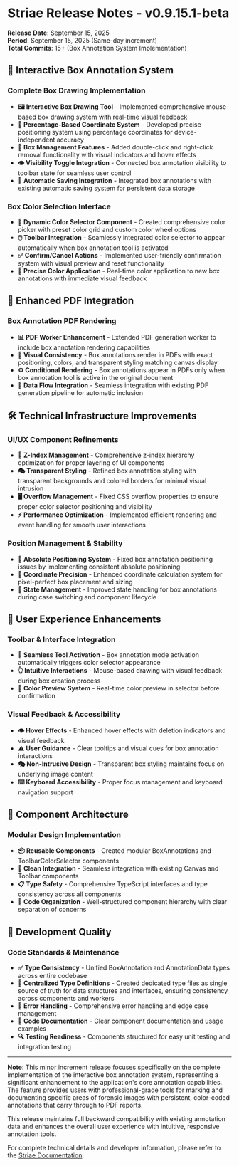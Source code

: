 # Striae Release Notes - v0.9.15.1-beta

**Release Date**: September 15, 2025  
**Period**: September 15, 2025 (Same-day increment)  
**Total Commits**: 15+ (Box Annotation System Implementation)

## 🎨 Interactive Box Annotation System

### Complete Box Drawing Implementation

- **🖼️ Interactive Box Drawing Tool** - Implemented comprehensive mouse-based box drawing system with real-time visual feedback
- **📐 Percentage-Based Coordinate System** - Developed precise positioning system using percentage coordinates for device-independent accuracy
- **🔧 Box Management Features** - Added double-click and right-click removal functionality with visual indicators and hover effects
- **👁️ Visibility Toggle Integration** - Connected box annotation visibility to toolbar state for seamless user control
- **💾 Automatic Saving Integration** - Integrated box annotations with existing automatic saving system for persistent data storage

### Box Color Selection Interface

- **🎨 Dynamic Color Selector Component** - Created comprehensive color picker with preset color grid and custom color wheel options
- **🖱️ Toolbar Integration** - Seamlessly integrated color selector to appear automatically when box annotation tool is activated
- **✅ Confirm/Cancel Actions** - Implemented user-friendly confirmation system with visual preview and reset functionality
- **🎯 Precise Color Application** - Real-time color application to new box annotations with immediate visual feedback

## 📄 Enhanced PDF Integration

### Box Annotation PDF Rendering

- **📊 PDF Worker Enhancement** - Extended PDF generation worker to include box annotation rendering capabilities
- **🎨 Visual Consistency** - Box annotations render in PDFs with exact positioning, colors, and transparent styling matching canvas display
- **⚙️ Conditional Rendering** - Box annotations appear in PDFs only when box annotation tool is active in the original document
- **🔄 Data Flow Integration** - Seamless integration with existing PDF generation pipeline for automatic inclusion

## 🛠️ Technical Infrastructure Improvements

### UI/UX Component Refinements

- **📏 Z-Index Management** - Comprehensive z-index hierarchy optimization for proper layering of UI components
- **🎭 Transparent Styling** - Refined box annotation styling with transparent backgrounds and colored borders for minimal visual intrusion
- **🖥️ Overflow Management** - Fixed CSS overflow properties to ensure proper color selector positioning and visibility
- **⚡ Performance Optimization** - Implemented efficient rendering and event handling for smooth user interactions

### Position Management & Stability

- **📍 Absolute Positioning System** - Fixed box annotation positioning issues by implementing consistent absolute positioning
- **🎯 Coordinate Precision** - Enhanced coordinate calculation system for pixel-perfect box placement and sizing
- **🔄 State Management** - Improved state handling for box annotations during case switching and component lifecycle

## 🎨 User Experience Enhancements

### Toolbar & Interface Integration

- **🔧 Seamless Tool Activation** - Box annotation mode activation automatically triggers color selector appearance
- **👆 Intuitive Interactions** - Mouse-based drawing with visual feedback during box creation process
- **🎨 Color Preview System** - Real-time color preview in selector before confirmation

### Visual Feedback & Accessibility

- **👁️ Hover Effects** - Enhanced hover effects with deletion indicators and visual feedback
- **⚠️ User Guidance** - Clear tooltips and visual cues for box annotation interactions
- **🎭 Non-Intrusive Design** - Transparent box styling maintains focus on underlying image content
- **⌨️ Keyboard Accessibility** - Proper focus management and keyboard navigation support

## 🔧 Component Architecture

### Modular Design Implementation

- **📦 Reusable Components** - Created modular BoxAnnotations and ToolbarColorSelector components
- **🔗 Clean Integration** - Seamless integration with existing Canvas and Toolbar components
- **📋 Type Safety** - Comprehensive TypeScript interfaces and type consistency across all components
- **🧹 Code Organization** - Well-structured component hierarchy with clear separation of concerns

## 🚀 Development Quality

### Code Standards & Maintenance

- **✅ Type Consistency** - Unified BoxAnnotation and AnnotationData types across entire codebase
- **📁 Centralized Type Definitions** - Created dedicated type files as single source of truth for data structures and interfaces, ensuring consistency across components and workers
- **🧪 Error Handling** - Comprehensive error handling and edge case management
- **📝 Code Documentation** - Clear component documentation and usage examples
- **🔍 Testing Readiness** - Components structured for easy unit testing and integration testing

---

**Note**: This minor increment release focuses specifically on the complete implementation of the interactive box annotation system, representing a significant enhancement to the application's core annotation capabilities. The feature provides users with professional-grade tools for marking and documenting specific areas of forensic images with persistent, color-coded annotations that carry through to PDF reports.

This release maintains full backward compatibility with existing annotation data and enhances the overall user experience with intuitive, responsive annotation tools.

For complete technical details and developer information, please refer to the [Striae Documentation](https://developers.striae.org/striae-dev/get-started/document-index).
